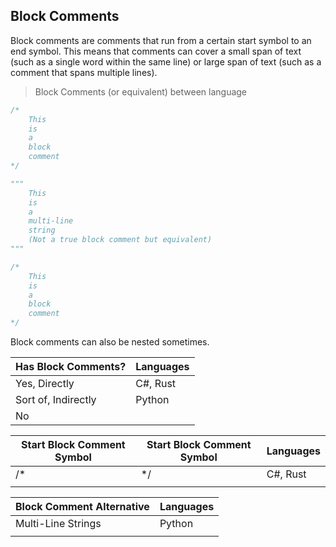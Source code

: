 ## Block Comments

Block comments are comments that run from a certain start symbol to an end symbol. This means that comments can cover a small span of text (such as a single word within the same line) or large span of text (such as a comment that spans multiple lines).

> Block Comments (or equivalent) between language

```csharp
/*
    This
    is
    a
    block
    comment
*/
```

```python
"""
    This
    is
    a
    multi-line
    string
    (Not a true block comment but equivalent)
"""
```

```rust
/*
    This
    is
    a
    block
    comment
*/
```

Block comments can also be nested sometimes.


| Has Block Comments?  | Languages |
| --------------------- | ----------- |
| Yes, Directly        | C#, Rust  |
| Sort of, Indirectly  | Python    |
| No                   |           |


| Start Block Comment Symbol | Start Block Comment Symbol | Languages |
| ---------------------------- | ---------------------------- | ----------- |
| /*                         | */                         | C#, Rust  |
|                            |                            |           |



| Block Comment Alternative | Languages |
| --------------------------- | ----------- |
| Multi-Line Strings        | Python    |
|                           |           |
